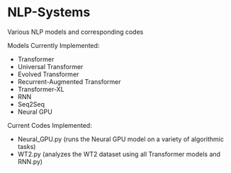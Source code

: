 # NLP-Systems
Various NLP models and corresponding codes

Models Currently Implemented:
- Transformer
- Universal Transformer
- Evolved Transformer
- Recurrent-Augmented Transformer
- Transformer-XL
- RNN
- Seq2Seq
- Neural GPU

Current Codes Implemented:
- Neural_GPU.py (runs the Neural GPU model on a variety of algorithmic tasks)
- WT2.py (analyzes the WT2 dataset using all Transformer models and RNN.py)
